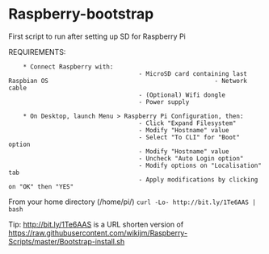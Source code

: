 # Raspberry-bootstrap

First script to run after setting up SD for Raspberry Pi

REQUIREMENTS:

		* Connect Raspberry with:
					   					- MicroSD card containing last Raspbian OS							   					- Network cable
					   					- (Optional) Wifi dongle
					   					- Power supply

		* On Desktop, launch Menu > Raspberry Pi Configuration, then:
					   					- Click "Expand Filesystem"
					   					- Modify "Hostname" value
					   					- Select "To CLI" for "Boot" option
					   					- Modify "Hostname" value
					   					- Uncheck "Auto Login option"
					   					- Modify options on "Localisation" tab
					   					- Apply modifications by clicking on "OK" then "YES"


  From your home directory (/home/pi/)
  ```curl -Lo- http://bit.ly/1Te6AAS | bash```
  
  Tip:
  http://bit.ly/1Te6AAS
  is a URL shorten version of
  https://raw.githubusercontent.com/wikijm/Raspberry-Scripts/master/Bootstrap-install.sh
